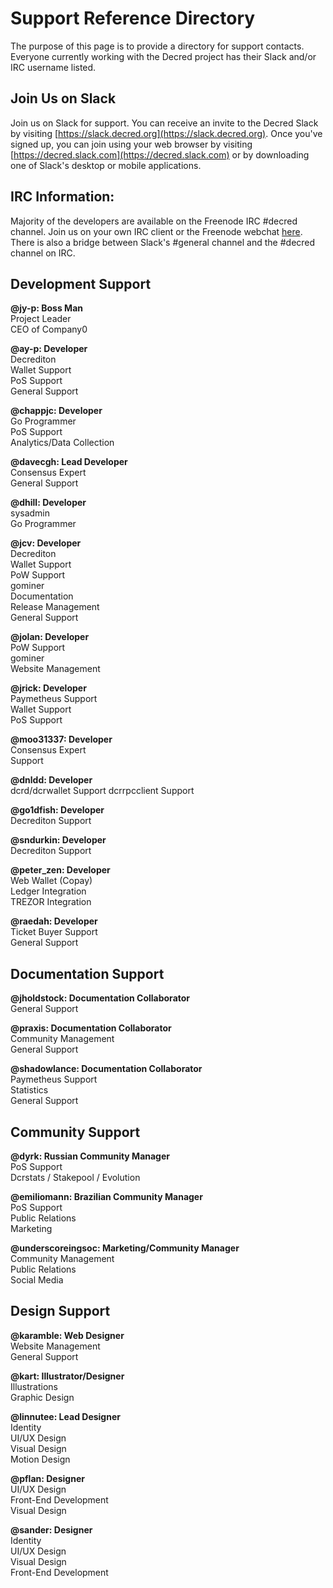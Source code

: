# **Support Reference Directory**

The purpose of this page is to provide a directory for support contacts. Everyone currently working with the Decred project has their Slack and/or IRC username listed.

## Join Us on Slack

Join us on Slack for support. You can receive an invite to the Decred Slack by visiting [https://slack.decred.org](https://slack.decred.org). Once you've signed up, you can join using your web browser by visiting [https://decred.slack.com](https://decred.slack.com) or by downloading one of Slack's desktop or mobile applications.

## IRC Information:

Majority of the developers are available on the Freenode IRC #decred channel. Join us on your own IRC client or the Freenode webchat [here](https://webchat.freenode.net/?channels=decred&uio=d4). There is also a bridge between Slack's #general channel and the #decred channel on IRC.

## Development Support

**@jy-p: Boss Man** <br />
Project Leader <br />
CEO of Company0

**@ay-p: Developer** <br />
Decrediton<br />
Wallet Support<br />
PoS Support<br />
General Support  

**@chappjc: Developer** <br />
Go Programmer<br />
PoS Support<br />
Analytics/Data Collection

**@davecgh: Lead Developer** <br />
Consensus Expert<br />
General Support

**@dhill: Developer** <br />
sysadmin<br />
Go Programmer 

**@jcv: Developer** <br />
Decrediton<br />
Wallet Support<br />
PoW Support<br />
gominer<br />
Documentation<br />
Release Management<br />
General Support

**@jolan: Developer** <br />
PoW Support<br />
gominer<br /> 
Website Management

**@jrick: Developer** <br />
Paymetheus Support<br />
Wallet Support<br /> 
PoS Support

**@moo31337: Developer** <br />
Consensus Expert<br />
Support

**@dnldd: Developer** <br />
dcrd/dcrwallet Support
dcrrpcclient Support

**@go1dfish: Developer** <br />
Decrediton Support

**@sndurkin: Developer** <br />
Decrediton Support

**@peter_zen: Developer** <br />
Web Wallet (Copay) <br />
Ledger Integration <br />
TREZOR Integration

**@raedah: Developer** <br />
Ticket Buyer Support<br />
General Support

## Documentation Support

**@jholdstock: Documentation Collaborator** <br />
General Support

**@praxis: Documentation Collaborator** <br />
Community Management<br />
General Support

**@shadowlance: Documentation Collaborator** <br />
Paymetheus Support<br />
Statistics<br />
General Support

## Community Support

**@dyrk: Russian Community Manager** <br />
PoS Support<br /> 
Dcrstats / Stakepool / Evolution

**@emiliomann: Brazilian Community Manager** <br />
PoS Support<br />
Public Relations<br />
Marketing  

**@underscoreingsoc: Marketing/Community Manager** <br />
Community Management<br />
Public Relations<br />
Social Media<br />

## Design Support

**@karamble: Web Designer** <br />
Website Management<br />
General Support 

**@kart: Illustrator/Designer** <br />
Illustrations <br />
Graphic Design

**@linnutee: Lead Designer** <br />
Identity<br />
UI/UX Design<br />
Visual Design<br />
Motion Design

**@pflan: Designer** <br />
UI/UX Design<br />
Front-End Development<br />
Visual Design

**@sander: Designer** <br />
Identity<br />
UI/UX Design<br />
Visual Design<br />
Front-End Development

